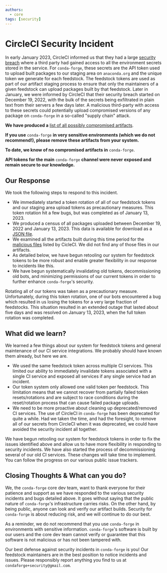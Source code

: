 ```yaml
---
authors:
  - core
tags: [security]
---
```


# CircleCI Security Incident

In early January 2023, CircleCI informed us that they had a large
[security breach](https://circleci.com/blog/jan-4-2023-incident-report/)
where a third party had gained access to all the environment secrets
stored in the service. For `conda-forge`, these secrets are the API
token used to upload built packages to our staging area on
`anaconda.org` and the unique token we generate for each feedstock. The
feedstock tokens are used as part of our artifact staging process to
ensure that only the maintainers of a given feedstock can upload
packages built by that feedstock. Later in January, we were informed by
CircleCI that their security breach started on December 19, 2022, with
the bulk of the secrets being exfiltrated in plain text from their
servers a few days later. A malicious third-party with access to these
secrets could potentially upload compromised versions of any package on
`conda-forge` in a so-called "supply chain" attack.

<!--truncate -->

**We have produced a** [list of all possibly compromised
artifacts](https://raw.githubusercontent.com/conda-forge/conda-forge.github.io/main/misc/circle_ci_pkgs_dec2022_breach.json).

**If you use** `conda-forge` **in very sensitive environments (which we
do not recommend!), please remove these artifacts from your system.**

**To date, we know of no compromised artifacts in** `conda-forge`.

**API tokens for the main** `conda-forge` **channel were never exposed
and remain secure to our knowledge.**

## Our Response

We took the following steps to respond to this incident.

- We immediately started a token rotation of all of our feedstock
  tokens and our staging area upload tokens as precautionary measures.
  This token rotation hit a few bugs, but was completed as of January
  13, 2023.
- We produced a census of all packages uploaded between December 19,
  2022 and January 13, 2023. This data is available for download as a
  [JSON
  file](https://raw.githubusercontent.com/conda-forge/conda-forge.github.io/main/misc/circle_ci_pkgs_dec2022_breach.json).
- We examined all the artifacts built during this time period for the
  [malicious
  files](https://circleci.com/blog/jan-4-2023-incident-report/) listed
  by CicleCI. We did not find any of those files in our artifacts.
- As detailed below, we have begun retooling our system for feedstock
  tokens to be more robust and enable greater flexibility in our
  response to incidents like this.
- We have begun systematically invalidating old tokens,
  decommissioning old bots, and minimizing permissions of our current
  tokens in order to further enhance `conda-forge`'s security.

Rotating all of our tokens was taken as a precautionary measure.
Unfortunately, during this token rotation, one of our bots encountered a
bug which resulted in us losing the tokens for a very large fraction of
feedstocks. This situation resulted in an extended outage that lasted
about five days and was resolved on January 13, 2023, when the full
token rotation was completed.

## What did we learn?

We learned a few things about our system for feedstock tokens and
general maintenance of our CI service integrations. We probably should
have known them already, but here we are.

- We used the same feedstock token across multiple CI services. This
  limited our ability to immediately invalidate tokens associated with
  a single CI service and exposed all services if any single service
  had an incident.
- Our token system only allowed one valid token per feedstock. This
  limitation means that we cannot recover from partially failed token
  resets/rotations and are subject to race conditions during the
  reset/rotation process that can cause failed package uploads.
- We need to be more proactive about cleaning up deprecated/removed CI
  services. The use of CircleCI in `conda-forge` has been deprecated
  for quite a while. Had we taken the time, and had the foresight, to
  remove all of our secrets from CircleCI when it was deprecated, we
  could have avoided the security incident all together.

We have begun retooling our system for feedstock tokens in order to fix
the issues identified above and allow us to have more flexibility in
responding to security incidents. We have also started the process of
decommissioning several of our old CI services. These changes will take
time to implement. You can follow the progress on our various public
issue trackers.

## Closing Thoughts & What can you do?

We, the `conda-forge` core dev team, want to thank everyone for their
patience and support as we have responded to the various security
incidents and bugs detailed above. It goes without saying that the
public nature of `conda-forge`'s infrastructure carries risks. On the
other hand, by being public, anyone can look and verify our artifact
builds. Security for `conda-forge` is about reducing risk, and we will
continue to do our best.

As a reminder, we do not recommend that you use `conda-forge` in
environments with sensitive information. `conda-forge`'s software is
built by our users and the core dev team cannot verify or guarantee that
this software is not malicious or has not been tampered with.

Our best defense against security incidents in `conda-forge` is you! Our
feedstock maintainers are in the best position to notice incidents and
issues. Please responsibly report anything you find to us at
`condaforge+security@gmail.com`.
